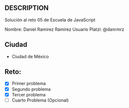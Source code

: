 ## DESCRIPTION

Solución al reto 05 de Escuela de JavaScript

Nombre: Daniel Ramirez Ramirez
Usuario Platzi: @danrmrz

## Ciudad
- Ciudad de México

## Reto:
  - [x] Primer problema
  - [x] Segundo problema
  - [x] Tercer problema
  - [ ] Cuarto Problema (Opcional)